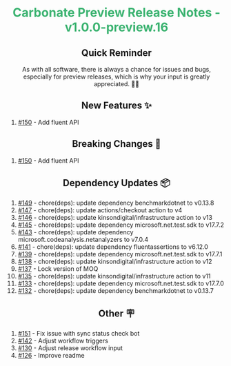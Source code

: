 <h1 align="center" style="color: mediumseagreen;font-weight: bold;">
Carbonate Preview Release Notes - v1.0.0-preview.16
</h1>

<h2 align="center" style="font-weight: bold;">Quick Reminder</h2>

<div align="center">

As with all software, there is always a chance for issues and bugs, especially for preview releases, which is why your input is greatly appreciated. 🙏🏼
</div>

<h2 align="center" style="font-weight: bold;">New Features ✨</h2>

1. [#150](https://github.com/KinsonDigital/Carbonate/issues/150) - Add fluent API

<h2 align="center" style="font-weight: bold;">Breaking Changes 🧨</h2>

1. [#150](https://github.com/KinsonDigital/Carbonate/issues/150) - Add fluent API

<h2 align="center" style="font-weight: bold;">Dependency Updates 📦</h2>

1. [#149](https://github.com/KinsonDigital/Carbonate/pull/149) - chore(deps): update dependency benchmarkdotnet to v0.13.8
2. [#147](https://github.com/KinsonDigital/Carbonate/pull/147) - chore(deps): update actions/checkout action to v4
3. [#146](https://github.com/KinsonDigital/Carbonate/pull/146) - chore(deps): update kinsondigital/infrastructure action to v13
4. [#145](https://github.com/KinsonDigital/Carbonate/pull/145) - chore(deps): update dependency microsoft.net.test.sdk to v17.7.2
5. [#143](https://github.com/KinsonDigital/Carbonate/pull/143) - chore(deps): update dependency microsoft.codeanalysis.netanalyzers to v7.0.4
6. [#141](https://github.com/KinsonDigital/Carbonate/pull/141) - chore(deps): update dependency fluentassertions to v6.12.0
7. [#139](https://github.com/KinsonDigital/Carbonate/pull/139) - chore(deps): update dependency microsoft.net.test.sdk to v17.7.1
8. [#138](https://github.com/KinsonDigital/Carbonate/pull/138) - chore(deps): update kinsondigital/infrastructure action to v12
9. [#137](https://github.com/KinsonDigital/Carbonate/pull/137) - Lock version of MOQ
10. [#135](https://github.com/KinsonDigital/Carbonate/pull/135) - chore(deps): update kinsondigital/infrastructure action to v11
11. [#133](https://github.com/KinsonDigital/Carbonate/pull/133) - chore(deps): update dependency microsoft.net.test.sdk to v17.7.0
12. [#132](https://github.com/KinsonDigital/Carbonate/pull/132) - chore(deps): update dependency benchmarkdotnet to v0.13.7

<h2 align="center" style="font-weight: bold;">Other 🪧</h2>

1. [#151](https://github.com/KinsonDigital/Carbonate/issues/151) - Fix issue with sync status check bot
2. [#142](https://github.com/KinsonDigital/Carbonate/issues/142) - Adjust workflow triggers
3. [#130](https://github.com/KinsonDigital/Carbonate/issues/130) - Adjust release workflow input
4. [#126](https://github.com/KinsonDigital/Carbonate/issues/126) - Improve readme
